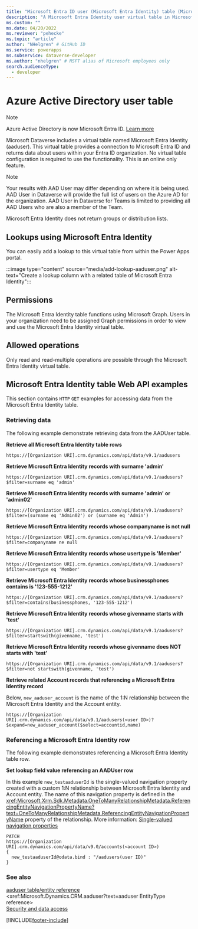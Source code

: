 ```yaml
---
title: "Microsoft Entra ID user (Microsoft Entra Identity) table (Microsoft Dataverse) | Microsoft Docs" # Intent and product brand in a unique string of 43-59 chars including spaces
description: "A Microsoft Entra Identity user virtual table in Microsoft Dataverse." # 115-145 characters including spaces. This abstract displays in the search result.
ms.custom: ""
ms.date: 04/20/2022
ms.reviewer: "pehecke"
ms.topic: "article"
author: "NHelgren" # GitHub ID
ms.service: powerapps
ms.subservice: dataverse-developer
ms.author: "nhelgren" # MSFT alias of Microsoft employees only
search.audienceType: 
  - developer
---
```

# Azure Active Directory user table

> [!NOTE]
> Azure Active Directory is now Microsoft Entra ID. [Learn more](/azure/active-directory/fundamentals/new-name)

Microsoft Dataverse includes a virtual table named Microsoft Entra Identity (aaduser). This virtual table provides a connection to Microsoft Entra ID and returns data about users within your Entra ID organization. No virtual table configuration is required to use the functionality. This is an online only feature.

> [!NOTE]
> Your results with AAD User may differ depending on where it is being used. AAD User in Dataverse will provide the full list of users on the Azure AD for the organization. AAD User in Dataverse for Teams is limited to providing all AAD Users who are also a member of the Team.
> 
> Microsoft Entra Identity does not return groups or distribution lists.

## Lookups using Microsoft Entra Identity

You can easily add a lookup to this virtual table from within the Power Apps portal.

:::image type="content" source="media/add-lookup-aaduser.png" alt-text="Create a lookup column with a related table of Microsoft Entra Identity":::

## Permissions

The Microsoft Entra Identity table functions using Microsoft Graph. Users in your organization need to be assigned Graph permissions in order to view and use the Microsoft Entra Identity virtual table.

## Allowed operations

Only read and read-multiple operations are possible through the Microsoft Entra Identity virtual table.

## Microsoft Entra Identity table Web API examples

This section contains `HTTP` `GET` examples for accessing data from the Microsoft Entra Identity table.

### Retrieving data

The following example demonstrate retrieving data from the AADUser table.

**Retrieve all Microsoft Entra Identity table rows**

```http
https://[Organization URI].crm.dynamics.com/api/data/v9.1/aadusers  
```

**Retrieve Microsoft Entra Identity records with surname 'admin'**

```http
https://[Organization URI].crm.dynamics.com/api/data/v9.1/aadusers?$filter=surname eq 'admin'
```

**Retrieve Microsoft Entra Identity records with surname 'admin' or 'admin02'**

```http
https://[Organization URI].crm.dynamics.com/api/data/v9.1/aadusers?$filter=(surname eq 'Admin02') or (surname eq 'Admin')
```

**Retrieve Microsoft Entra Identity records whose companyname is not null**

```http
https://[Organization URI].crm.dynamics.com/api/data/v9.1/aadusers?$filter=companyname ne null
```

**Retrieve Microsoft Entra Identity records whose usertype is 'Member'**

```http
https://[Organization URI].crm.dynamics.com/api/data/v9.1/aadusers?$filter=usertype eq 'Member'
```

**Retrieve Microsoft Entra Identity records whose businessphones contains is '123-555-1212'**

```http
https://[Organization URI].crm.dynamics.com/api/data/v9.1/aadusers?$filter=contains(businessphones, '123-555-1212')
```

**Retrieve Microsoft Entra Identity records whose givenname starts with 'test'**

```http
https://[Organization URI].crm.dynamics.com/api/data/v9.1/aadusers?$filter=startswith(givenname, 'test')
```

**Retrieve Microsoft Entra Identity records whose givenname does NOT starts with 'test'**

```http
https://[Organization URI].crm.dynamics.com/api/data/v9.1/aadusers?$filter=not startswith(givenname, 'test')
```

**Retrieve related Account records that referencing a Microsoft Entra Identity record**  

Below, `new_aaduser_account` is the name of the 1:N relationship between the Microsoft Entra Identity and the Account entity.

```http
https://[Organization URI].crm.dynamics.com/api/data/v9.1/aadusers(<user ID>)?$expand=new_aaduser_account($select=accountid,name)
```

### Referencing a Microsoft Entra Identity row

The following example demonstrates referencing a Microsoft Entra Identity table row.

**Set lookup field value referencing an AADUser row**  

In this example `new_testaaduserId` is the single-valued navigation property created with a custom 1:N relationship between Microsoft Entra Identity and Account entity.  The name of this navigation property is defined in the  <xref:Microsoft.Xrm.Sdk.Metadata.OneToManyRelationshipMetadata.ReferencingEntityNavigationPropertyName?text=OneToManyRelationshipMetadata.ReferencingEntityNavigationPropertyName> property of the relationship. More information: [Single-valued navigation properties](webapi/web-api-navigation-properties.md#single-valued-navigation-properties)

```http
PATCH
https://[Organization URI].crm.dynamics.com/api/data/v9.0/accounts(<account ID>)
{
  new_testaaduserId@odata.bind : "/aadusers(user ID)"
}
```

### See also

[aaduser table/entity reference](reference/entities/aaduser.md)<br />
<xref:Microsoft.Dynamics.CRM.aaduser?text=aaduser EntityType reference><br />
[Security and data access](security-model.md)

[!INCLUDE[footer-include](../../includes/footer-banner.md)]
